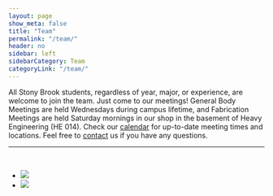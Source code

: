 ```yaml
---
layout: page
show_meta: false
title: "Team"
permalink: "/team/"
header: no
sidebar: left
sidebarCategory: Team
categoryLink: "/team/"
---
```


All Stony Brook students, regardless of year, major, or experience, are welcome to join the team.  Just come to our meetings!  General Body Meetings are held Wednesdays during campus lifetime, and Fabrication Meetings are held Saturday mornings in our shop in the basement of Heavy Engineering (HE 014).  Check our [calendar]({{site.baseurl}}/) for up-to-date meeting times and locations.  Feel free to [contact]({{site.baseurl}}/contact) us if you have any questions.

<hr>




<br>
<ul class="small-block-grid-2">
  <li><img src="{{ site.baseurl}}/images/team2.jpg"></li>
  <li><img src="{{ site.baseurl}}/images/team63.jpg"></li>
</ul>
